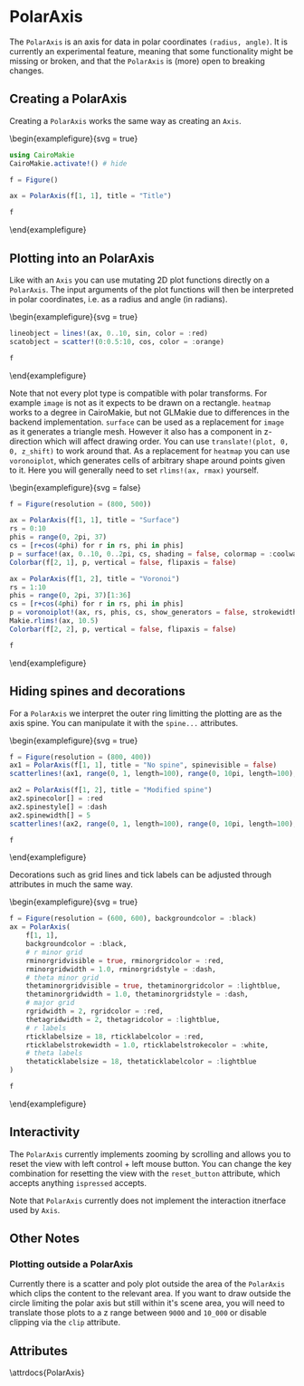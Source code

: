 # PolarAxis

The `PolarAxis` is an axis for data in polar coordinates `(radius, angle)`. It
is currently an experimental feature, meaning that some functionality might be
missing or broken, and that the `PolarAxis` is (more) open to breaking changes.

## Creating a PolarAxis

Creating a `PolarAxis` works the same way as creating an `Axis`.

\begin{examplefigure}{svg = true}
```julia
using CairoMakie
CairoMakie.activate!() # hide

f = Figure()

ax = PolarAxis(f[1, 1], title = "Title")

f
```
\end{examplefigure}

## Plotting into an PolarAxis

Like with an `Axis` you can use mutating 2D plot functions directly on a
`PolarAxis`. The input arguments of the plot functions will then be interpreted
in polar coordinates, i.e. as a radius and angle (in radians).

\begin{examplefigure}{svg = true}
```julia
lineobject = lines!(ax, 0..10, sin, color = :red)
scatobject = scatter!(0:0.5:10, cos, color = :orange)

f
```
\end{examplefigure}

Note that not every plot type is compatible with polar transforms. For example
`image` is not as it expects to be drawn on a rectangle. `heatmap` works to a
degree in CairoMakie, but not GLMakie due to differences in the backend
implementation.
`surface` can be used as a replacement for `image` as it generates a triangle
mesh. However it also has a component in z-direction which will affect drawing
order. You can use `translate!(plot, 0, 0, z_shift)` to work around that.
As a replacement for `heatmap` you can use `voronoiplot`, which generates cells
of arbitrary shape around points given to it. Here you will generally need to
set `rlims!(ax, rmax)` yourself.

\begin{examplefigure}{svg = false}
```julia
f = Figure(resolution = (800, 500))

ax = PolarAxis(f[1, 1], title = "Surface")
rs = 0:10
phis = range(0, 2pi, 37)
cs = [r+cos(4phi) for r in rs, phi in phis]
p = surface!(ax, 0..10, 0..2pi, cs, shading = false, colormap = :coolwarm)
Colorbar(f[2, 1], p, vertical = false, flipaxis = false)

ax = PolarAxis(f[1, 2], title = "Voronoi")
rs = 1:10
phis = range(0, 2pi, 37)[1:36]
cs = [r+cos(4phi) for r in rs, phi in phis]
p = voronoiplot!(ax, rs, phis, cs, show_generators = false, strokewidth = 0)
Makie.rlims!(ax, 10.5)
Colorbar(f[2, 2], p, vertical = false, flipaxis = false)

f
```
\end{examplefigure}

## Hiding spines and decorations

For a `PolarAxis` we interpret the outer ring limitting the plotting are as the
axis spine. You can manipulate it with the `spine...` attributes.

\begin{examplefigure}{svg = true}
```julia
f = Figure(resolution = (800, 400))
ax1 = PolarAxis(f[1, 1], title = "No spine", spinevisible = false)
scatterlines!(ax1, range(0, 1, length=100), range(0, 10pi, length=100), color = 1:100)

ax2 = PolarAxis(f[1, 2], title = "Modified spine")
ax2.spinecolor[] = :red
ax2.spinestyle[] = :dash
ax2.spinewidth[] = 5
scatterlines!(ax2, range(0, 1, length=100), range(0, 10pi, length=100), color = 1:100)

f
```
\end{examplefigure}

Decorations such as grid lines and tick labels can be adjusted through
attributes in much the same way.

\begin{examplefigure}{svg = true}
```julia
f = Figure(resolution = (600, 600), backgroundcolor = :black)
ax = PolarAxis(
    f[1, 1],
    backgroundcolor = :black,
    # r minor grid
    rminorgridvisible = true, rminorgridcolor = :red,
    rminorgridwidth = 1.0, rminorgridstyle = :dash,
    # theta minor grid
    thetaminorgridvisible = true, thetaminorgridcolor = :lightblue,
    thetaminorgridwidth = 1.0, thetaminorgridstyle = :dash,
    # major grid
    rgridwidth = 2, rgridcolor = :red,
    thetagridwidth = 2, thetagridcolor = :lightblue,
    # r labels
    rticklabelsize = 18, rticklabelcolor = :red,
    rticklabelstrokewidth = 1.0, rticklabelstrokecolor = :white,
    # theta labels
    thetaticklabelsize = 18, thetaticklabelcolor = :lightblue
)

f
```
\end{examplefigure}

## Interactivity

The `PolarAxis` currently implements zooming by scrolling and allows you to
reset the view with left control + left mouse button. You can change the key
combination for resetting the view with the `reset_button` attribute, which
accepts anything `ispressed` accepts.

Note that `PolarAxis` currently does not implement the interaction itnerface
used by `Axis`.

## Other Notes

### Plotting outside a PolarAxis

Currently there is a scatter and poly plot outside the area of the `PolarAxis`
which clips the content to the relevant area. If you want to draw outside the
circle limiting the polar axis but still within it's scene area, you will need
to translate those plots to a z range between `9000` and `10_000` or disable
clipping via the `clip` attribute.

## Attributes

\attrdocs{PolarAxis}
